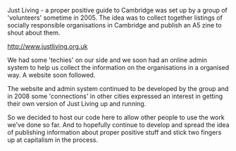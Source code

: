Just Living - a proper positive guide to Cambridge was set up by a group of
'volunteers' sometime in 2005. The idea was to collect together listings of
socially responsible organisations in Cambridge and publish an A5 zine to shout
about them.

http://www.justliving.org.uk

We had some 'techies' on our side and we soon had an online admin system to
help us collect the information on the organisations in a organised way. A
website soon followed.

The website and admin system continued to be developed by the group and in 2008
some 'connections' in other cities expressed an interest in getting their own
version of Just Living up and running.

So we decided to host our code here to allow other people to use the work we've
done so far. And to hopefully continue to develop and spread the idea of
publishing information about proper positive stuff and stick two fingers up at
capitalism in the process.
